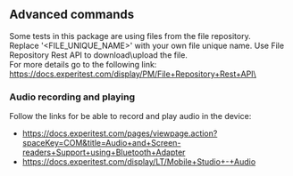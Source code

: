 ## **Advanced commands**
Some tests in this package are using files from the file repository.\
Replace '<FILE_UNIQUE_NAME>' with your own file unique name. Use File Repository Rest API to download\upload the file.\
  For more details go to the following link: https://docs.experitest.com/display/PM/File+Repository+Rest+API\

### **Audio recording and playing**
Follow the links for be able to record and play audio in the device:
* https://docs.experitest.com/pages/viewpage.action?spaceKey=COM&title=Audio+and+Screen-readers+Support+using+Bluetooth+Adapter
* https://docs.experitest.com/display/LT/Mobile+Studio+-+Audio




